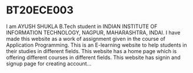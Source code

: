 # BT20ECE003

I am AYUSH SHUKLA B.Tech student in INDIAN INSTITUTE OF INFORMATION TECHNOLOGY, NAGPUR, MAHARASHTRA, INDAI.
I have made this website as a work of assignment given in the course of Application Programming.
This is an E-learning website to help students in their studies in different fields.
This website has a home page which is offering different courses in different fields.
This website has signin and signup page for creating account...
